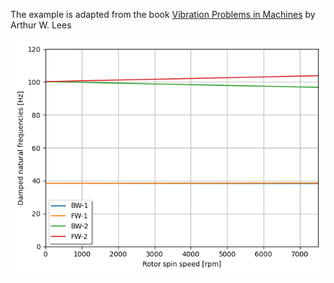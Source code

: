 The example is adapted from the book [Vibration Problems in Machines](https://www.routledge.com/Vibration-Problems-in-Machines-Diagnosis-and-Resolution/Lees/p/book/9780367367756) by Arthur W. Lees 

![Campbell diagram](Campbell_diagram.png "Campbell diagram")

